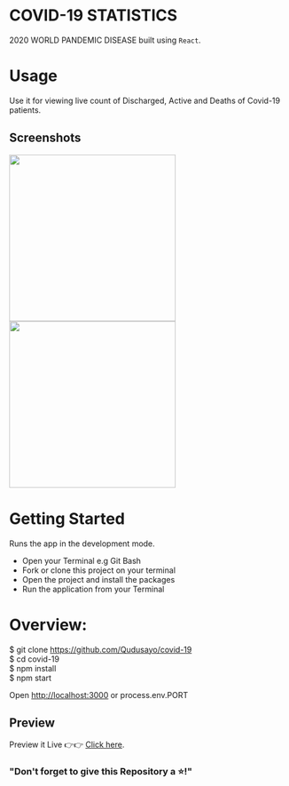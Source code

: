 # COVID-19 STATISTICS
2020 WORLD PANDEMIC DISEASE built using ```React```.

# Usage
Use it for viewing live count of Discharged, Active and Deaths of Covid-19 patients.

## Screenshots
<img src = "https://linkpicture.com/q/fst.png" height="300" width="300">
<img src = "https://linkpicture.com/q/one.png" height="300" width="300">

# Getting Started
Runs the app in the development mode.<br />
- Open your Terminal e.g Git Bash
- Fork or clone this project on your terminal
- Open the project and install the packages
- Run the application from your Terminal

# Overview:
$ git clone https://github.com/Qudusayo/covid-19  
$ cd covid-19   
$ npm install   
$ npm start  

Open [http://localhost:3000](http://localhost:3000) or process.env.PORT<br/>

## Preview
Preview it Live 👉👉 [Click here](https://covid-stats.ml/).



### "Don't forget to give this Repository a ⭐!"
